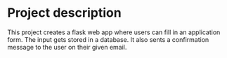 # Project description
This project creates a flask web app where users can fill in an application form. The input gets stored in a database. It also sents a confirmation message to the user on their given email.